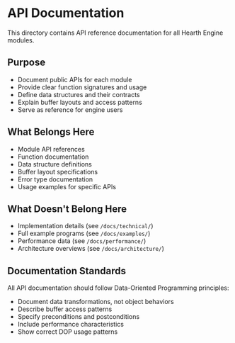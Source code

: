 # API Documentation

This directory contains API reference documentation for all Hearth Engine modules.

## Purpose

- Document public APIs for each module
- Provide clear function signatures and usage
- Define data structures and their contracts
- Explain buffer layouts and access patterns
- Serve as reference for engine users

## What Belongs Here

- Module API references
- Function documentation
- Data structure definitions
- Buffer layout specifications
- Error type documentation
- Usage examples for specific APIs

## What Doesn't Belong Here

- Implementation details (see `/docs/technical/`)
- Full example programs (see `/docs/examples/`)
- Performance data (see `/docs/performance/`)
- Architecture overviews (see `/docs/architecture/`)

## Documentation Standards

All API documentation should follow Data-Oriented Programming principles:
- Document data transformations, not object behaviors
- Describe buffer access patterns
- Specify preconditions and postconditions
- Include performance characteristics
- Show correct DOP usage patterns